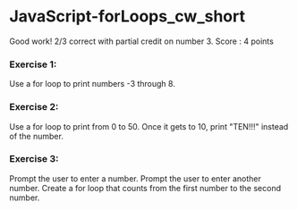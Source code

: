 # JavaScript-forLoops_cw_short

Good work! 2/3 correct with partial credit on number 3.
Score : 4 points 

### Exercise 1:
Use a for loop to print numbers -3 through 8.

### Exercise 2:
Use a for loop to print from 0 to 50. Once it gets to 10, print "TEN!!!" instead of the number.

### Exercise 3:
Prompt the user to enter a number. Prompt the user to enter another number. Create a for loop that counts from the first number to the second number.
